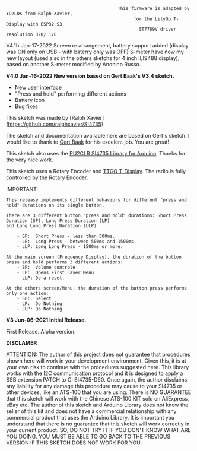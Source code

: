                                               This firmware is adapted by YO2LDK from Ralph Xavier, 
                                                    for the LilyGo T-Display with ESP32 S3,
                                                      ST7789V driver resolution 320/ 170
                                                      
                                                      

 V4.1b    Jan-17-2022 Screen re arrangement, battery support added (display was ON only on USB  -  with baterry only was OFF)
          S-meter  have now  my new layout (used also in the others sketchs for 4 inch ILI9488 display), 
          based on another S-meter modified by Anonino Russo.
           

**V4.0    Jan-16-2022 New version based on Gert Baak's V3.4 sketch.**

* New user interface
* "Press and hold" performing different actions
* Battery icon
* Bug fixes

This sketch was made by [Ralph Xavier] (https://github.com/ralphxavier/SI4735)

The sketch and documentation available here are based on Gert's sketch.
I would like to thank to [Gert Baak](https://github.com/pe0mgb/SI4735-Radio-ESP32-Touchscreen-Arduino) 
for his excelent job. You are great!

This sketch also uses the [PU2CLR SI4735 Library for Arduino](https://github.com/pu2clr/SI4735). Thanks for the very nice work.

This sketch uses a Rotary Encoder and [TTGO T-Display](http://www.lilygo.cn/prod_view.aspx?TypeId=50044&Id=1126).
The radio is fully controlled by the Rotary Encoder.

IMPORTANT:

    This release implements different behaviors for different "press and hold" durations on its single button.

    There are 3 different button "press and hold" durations: Short Press Duration (SP), Long Press Duration (LP) 
    and Long Long Press Duration (LLP)

        - SP:  Short Press - less than 500ms.
        - LP:  Long Press - between 500ms and 1500ms.
        - LLP: Long Long Press - 1500ms or more.
  
    At the main screen (Frequency Display), the duration of the button press and hold performs 3 different actions:
        - SP:  Volume controle
        - LP:  Opens First Layer Menu
        - LLP: Do a reset.

    At the others screen/Menu, the duration of the button press performs only one action:
        - SP:  Select
        - LP:  Do Nothing
        - LLP: Do Nothing.


**V3      Jun-06-2021 Initial Release.**

First Release. Alpha version.

**DISCLAMER**

ATTENTION: The author of this project does not guarantee that procedures shown here will work in your development environment.
Given this, it is at your own risk to continue with the procedures suggested here.
This library works with the I2C communication protocol and it is designed to apply a SSB extension PATCH to CI SI4735-D60.
Once again, the author disclaims any liability for any damage this procedure may cause to your SI4735 or other devices, like an ATS-100 that you are using.
There is NO GUARANTEE that this sketch will work with the Chinese ATS-100 KIT sold on AliExpress, eBay etc.
The author of this sketch and Arduino Library does not know the seller of this kit and does not have a commercial relationship with any commercial product that uses the Arduino Library.
It is important you understand that there is no guarantee that this sketch will work correctly in your current product.
SO, DO NOT TRY IT IF YOU DON'T KNOW WHAT ARE YOU DOING. YOU MUST BE ABLE TO GO BACK TO THE PREVIOUS VERSION IF THIS SKETCH DOES NOT WORK FOR YOU.
